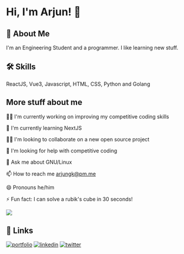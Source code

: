 # Hi, I'm Arjun! 👋


## 🚀 About Me
I'm an Engineering Student and a programmer. I like learning new stuff.


## 🛠 Skills
ReactJS, Vue3, Javascript, HTML, CSS, Python and Golang


## More stuff about me

👩‍💻 I'm currently working on improving my competitive coding skills

🧠 I'm currently learning NextJS

👯‍♀️ I'm looking to collaborate on a new open source project

🤔 I'm looking for help with competitive coding

💬 Ask me about GNU/Linux

📫 How to reach me [arjungk@pm.me]( mailto:arjungk@pm.me)

😄 Pronouns he/him

⚡️ Fun fact: I can solve a rubik's cube in 30 seconds!

![](https://komarev.com/ghpvc/?username=arjun-g-krishna&color=blue)

## 🔗 Links
[![portfolio](https://img.shields.io/badge/my_portfolio-000?style=for-the-badge&logo=ko-fi&logoColor=white)](https://arjun-g-krishna.github.io/)
[![linkedin](https://img.shields.io/badge/linkedin-0A66C2?style=for-the-badge&logo=linkedin&logoColor=white)](https://www.linkedin.com/in/arjun-gkrishna/)
[![twitter](https://img.shields.io/badge/twitter-1DA1F2?style=for-the-badge&logo=twitter&logoColor=white)](https://twitter.com/arjun_g_krishna)

